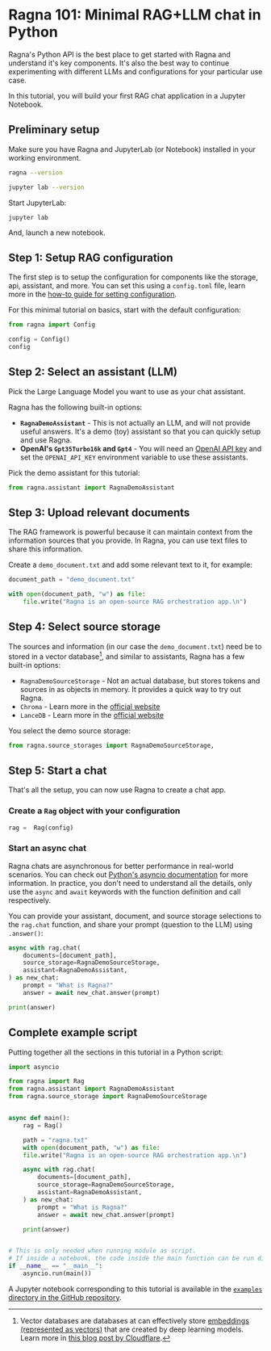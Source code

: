 # Ragna 101: Minimal RAG+LLM chat in Python

Ragna's Python API is the best place to get started with Ragna and understand it's key components.
It's also the best way to continue experimenting with different LLMs and configurations for your particular use case.

In this tutorial, you will build your first RAG chat application in a Jupyter Notebook.

## Preliminary setup

Make sure you have Ragna and JupyterLab (or Notebook) installed in your working environment.

```bash
ragna --version

jupyter lab --version
```

Start JupyterLab:

```
jupyter lab
```

And, launch a new notebook.

## Step 1: Setup RAG configuration

The first step is to setup the configuration for components like the storage, api, assistant, and more. You can set this using a `config.toml` file, learn more in the [how-to guide for setting configuration](../how-tos/set-configuration.md).

For this minimal tutorial on basics, start with the default configuration:

```python
from ragna import Config

config = Config()
config
```

<!-- Link to API Ref. for Config() when available -->

## Step 2: Select an assistant (LLM)

Pick the Large Language Model you want to use as your chat assistant.

Ragna has the following built-in options:

* **`RagnaDemoAssistant`** - This is not actually an LLM, and will not provide useful answers. It's a demo (toy) assistant so that you can quickly setup and use Ragna.
* **OpenAI's `Gpt35Turbo16k` and `Gpt4`** - You will need an [OpenAI API key](https://platform.openai.com/docs/quickstart/account-setup) and set the `OPENAI_API_KEY` environment variable to use these assistants.

Pick the demo assistant for this tutorial:

```py
from ragna.assistant import RagnaDemoAssistant
```

## Step 3: Upload relevant documents

The RAG framework is powerful because it can maintain context from the information sources that you provide.
In Ragna, you can use text files to share this information.

Create a `demo_document.txt` and add some relevant text to it, for example:

```py
document_path = "demo_document.txt"

with open(document_path, "w") as file:
    file.write("Ragna is an open-source RAG orchestration app.\n")
```

## Step 4: Select source storage

The sources and information (in our case the `demo_document.txt`) need be to stored in a vector database[^1], and similar to assistants, Ragna has a few built-in options:

* `RagnaDemoSourceStorage` - Not an actual database, but stores tokens and sources in as objects in memory. It provides a quick way to try out Ragna.
* `Chroma` - Learn more in the [official website](https://www.trychroma.com/)
* `LanceDB` - Learn more in the [official website](https://lancedb.com/)

[^1]: Vector databases are databases at can effectively store [embeddings (represented as vectors)](https://platform.openai.com/docs/guides/embeddings/what-are-embeddings) that are created by deep learning models. Learn more in [this blog post by Cloudflare](https://www.cloudflare.com/en-gb/learning/ai/what-is-vector-database/).

You select the demo source storage:

```py
from ragna.source_storages import RagnaDemoSourceStorage,
```

## Step 5: Start a chat

That's all the setup, you can now use Ragna to create a chat app.

### Create a `Rag` object with your configuration

```py
rag =  Rag(config)
```

### Start an async chat

Ragna chats are asynchronous for better performance in real-world scenarios. You can check out [Python's asyncio documentation](https://docs.python.org/3/library/asyncio.html) for more information. In practice, you don't need to understand all the details, only use the `async` and `await` keywords with the function definition and call respectively.

You can provide your assistant, document, and source storage selections to the `rag.chat` function, and share your prompt (question to the LLM) using `.answer()`:

```py
async with rag.chat(
    documents=[document_path],
    source_storage=RagnaDemoSourceStorage,
    assistant=RagnaDemoAssistant,
) as new_chat:
    prompt = "What is Ragna?"
    answer = await new_chat.answer(prompt)

print(answer)
```

## Complete example script

Putting together all the sections in this tutorial in a Python script:

```python
import asyncio

from ragna import Rag
from ragna.assistant import RagnaDemoAssistant
from ragna.source_storage import RagnaDemoSourceStorage


async def main():
    rag = Rag()

    path = "ragna.txt"
    with open(document_path, "w") as file:
    file.write("Ragna is an open-source RAG orchestration app.\n")

    async with rag.chat(
        documents=[document_path],
        source_storage=RagnaDemoSourceStorage,
        assistant=RagnaDemoAssistant,
    ) as new_chat:
        prompt = "What is Ragna?"
        answer = await new_chat.answer(prompt)

    print(answer)


# This is only needed when running module as script.
# If inside a notebook, the code inside the main function can be run directly.
if __name__ == "__main__":
    asyncio.run(main())
```

A Jupyter notebook corresponding to this tutorial is available in the [`examples` directory in the GitHub repository](https://github.com/Quansight/ragna/blob/main/examples/python_api/python_api.ipynb).
